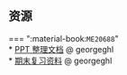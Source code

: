 ## 资源  
=== ":material-book:`ME20688`"  
    * [PPT 整理文档](https://api.ecylt.top/v1/lanzou_link?url=https://cqu-openlib.lanzout.com/iiIOF26ad6mf&type=down) @ georgeghl  
    * [期末复习资料](https://api.ecylt.top/v1/lanzou_link?url=https://cqu-openlib.lanzout.com/iyAbo26ada1i&type=down) @ georgeghl  